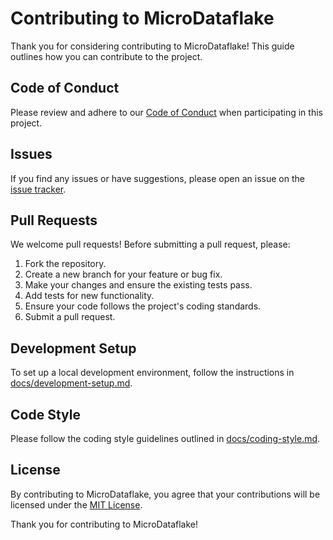 # Contributing to MicroDataflake

Thank you for considering contributing to MicroDataflake! This guide outlines how you can contribute to the project.

## Code of Conduct

Please review and adhere to our [Code of Conduct](CODE_OF_CONDUCT.md) when participating in this project.

## Issues

If you find any issues or have suggestions, please open an issue on the [issue tracker](https://github.com/your-username/MicroDataflake/issues).

## Pull Requests

We welcome pull requests! Before submitting a pull request, please:

1. Fork the repository.
2. Create a new branch for your feature or bug fix.
3. Make your changes and ensure the existing tests pass.
4. Add tests for new functionality.
5. Ensure your code follows the project's coding standards.
6. Submit a pull request.

## Development Setup

To set up a local development environment, follow the instructions in [docs/development-setup.md](docs/development-setup.md).

## Code Style

Please follow the coding style guidelines outlined in [docs/coding-style.md](docs/coding-style.md).

## License

By contributing to MicroDataflake, you agree that your contributions will be licensed under the [MIT License](LICENSE).

Thank you for contributing to MicroDataflake!
